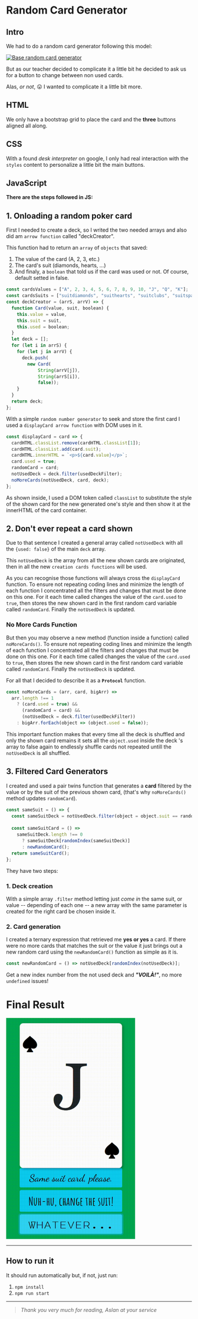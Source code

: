 # Random Card Generator

## Intro

We had to do a random card generator following this model:

[![Base random card generator](https://raw.githubusercontent.com/breatheco-de/exercise-random-card/master/preview.gif "Base random card generator")](http://https://raw.githubusercontent.com/breatheco-de/exercise-random-card/master/preview.gif "Base random card generator")

But as our teacher decided to complicate it a little bit he decided to ask us for a button to change between non used cards.

Alas, _or not_, :stuck_out_tongue: I wanted to complicate it a little bit more.

## HTML

We only have a bootstrap grid to place the card and the **three** buttons aligned all along.

## CSS

With a found _desk interpreter_ on google, I only had real interaction with the `styles` content to personalize a little bit the main buttons.

## JavaScript

**There are the steps followed in JS:**

## 1. Onloading a random poker card

First I needed to create a deck, so I writed the two needed arrays and also did am `arrow function` called "deckCreator".

This function had to return an `array` of `objects` that saved:

1. The value of the card (A, 2, 3, etc.)
2. The card's suit (diamonds, hearts, ...)
3. And finaly, a `boolean` that told us if the card was used or not. Of course, default setted in false.

```JavaScript
const cardsValues = ["A", 2, 3, 4, 5, 6, 7, 8, 9, 10, "J", "Q", "K"];
const cardsSuits = ["suitdiamonds", "suithearts", "suitclubs", "suitspades"];
const deckCreator = (arrS, arrV) => {
  function Card(value, suit, boolean) {
    this.value = value,
	this.suit = suit,
	this.used = boolean;
  }
  let deck = [];
  for (let i in arrS) {
    for (let j in arrV) {
      deck.push(
	  	new Card(
			String(arrV[j]),
			String(arrS[i]),
			false));
    }
  }
  return deck;
};
```

With a simple `random number generator` to seek and store the first card I used a `displayCard arrow function` with DOM uses in it.

```JavaScript
const displayCard = card => {
  cardHTML.classList.remove(cardHTML.classList[1]);
  cardHTML.classList.add(card.suit);
  cardHTML.innerHTML = `<p>${card.value}</p>`;
  card.used = true;
  randomCard = card;
  notUsedDeck = deck.filter(usedDeckFilter);
  noMoreCards(notUsedDeck, card, deck);
};
```

As shown inside, I used a DOM token called `classList` to substitute the style of the shown card for the new generated one's style and then show it at the innerHTML of the card container.

## 2. Don't ever repeat a card shown

Due to that sentence I created a general array called `notUsedDeck` with all the `{used: false}` of the main `deck` array.

This `notUsedDeck` is the array from all the new shown cards are originated, then in all the new `creation cards functions` will be used.

As you can recognise those functions will always cross the `displayCard` function. To ensure not repeating coding lines and minimize the length of each function I concentrated all the filters and changes that must be done on this one. For it each time called changes the value of the `card.used` to `true`, then stores the new shown card in the first random card variable called `randomCard`. Finally the `notUsedDeck` is updated.

### No More Cards Function

But then you may observe a new method (function inside a function) called `noMoreCards()`. To ensure not repeating coding lines and minimize the length of each function I concentrated all the filters and changes that must be done on this one. For it each time called changes the value of the `card.used` to `true`, then stores the new shown card in the first random card variable called `randomCard`. Finally the `notUsedDeck` is updated.

For all that I decided to describe it as a **`Protocol`** function.

```JavaScript
const noMoreCards = (arr, card, bigArr) =>
  arr.length !== 1
    ? (card.used = true) &&
      (randomCard = card) &&
      (notUsedDeck = deck.filter(usedDeckFilter))
    : bigArr.forEach(object => (object.used = false));
```

This important function makes that every time all the deck is shuffled and only the shown card remains it sets all the `object.used` inside the deck 's array to false again to endlessly shuffle cards not repeated untill the `notUsedDeck` is all shuffled.

## 3. Filtered Card Generators

I created and used a pair twins function that generates a **card** filtered by the value or by the suit of the previous shown card, (that's why `noMoreCards()` method updates `randomCard`).

```JavaScript
const sameSuit = () => {
  const sameSuitDeck = notUsedDeck.filter(object = object.suit == randomCard.suit);

  const sameSuitCard = () =>
    sameSuitDeck.length !== 0
      ? sameSuitDeck[randomIndex(sameSuitDeck)]
      : newRandomCard();
  return sameSuitCard();
};
```

They have two steps:

### 1. Deck creation

With a simple array `.filter` method letting just _come in_ the same suit, or value -- depending of each one -- a new array with the same parameter is created for the right card be chosen inside it.

### 2. Card generation

I created a ternary expression that retrieved me **yes or yes** a card. If there were no more cards that matches the suit or the value it just brings out a new random card using the `newRandomCard()` function as simple as it is.

```JavaScript
const newRandomCard = () => notUsedDeck[randomIndex(notUsedDeck)];
```

Get a new index number from the not used deck and **_"VOILÀ!"_**, no more `undefined` issues!

# Final Result
<img src="./src/resources/Demo-Random-Card-generator.gif" alt="Aslan's Demo of the Random shuffle card" width="350" height="600">

---

## How to run it

It should run automatically but, if not, just run:

1. `npm install`
2. `npm run start`

---

> _Thank you very much for reading,
> Aslan at your service_
